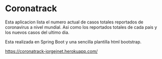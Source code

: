 # Coronatrack
Esta aplicacion lista el numero actual de casos totales reportados de coronavirus a nivel mundial. Asi como los reportados totales de cada pais y los nuevos casos del ultimo dia.

Esta realizada en Spring Boot y una sencilla plantilla html bootstrap.

https://coronatrack-jorgejnet.herokuapp.com/
